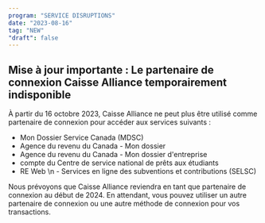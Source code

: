 ```yaml
---
program: "SERVICE DISRUPTIONS"
date: "2023-08-16"
tag: "NEW"
"draft": false
---
```


## Mise à jour importante : Le partenaire de connexion Caisse Alliance temporairement indisponible 

À partir du 16 octobre 2023, Caisse Alliance ne peut plus être utilisé comme partenaire de connexion pour accéder aux services suivants :

- Mon Dossier Service Canada (MDSC)
- Agence du revenu du Canada - Mon dossier
- Agence du revenu du Canada - Mon dossier d'entreprise
- compte du Centre de service national de prêts aux étudiants
- RE Web \n - Services en ligne des subventions et contributions (SELSC)

Nous prévoyons que Caisse Alliance reviendra en tant que partenaire de connexion au début de 2024. En attendant, vous pouvez utiliser un autre partenaire de connexion ou une autre méthode de connexion pour vos transactions.